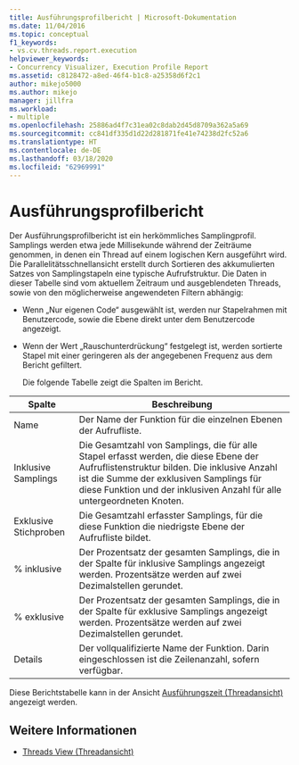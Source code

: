 ```yaml
---
title: Ausführungsprofilbericht | Microsoft-Dokumentation
ms.date: 11/04/2016
ms.topic: conceptual
f1_keywords:
- vs.cv.threads.report.execution
helpviewer_keywords:
- Concurrency Visualizer, Execution Profile Report
ms.assetid: c8128472-a8ed-46f4-b1c8-a25358d6f2c1
author: mikejo5000
ms.author: mikejo
manager: jillfra
ms.workload:
- multiple
ms.openlocfilehash: 25886ad4f7c31ea02c8dab2d45d8709a362a5a69
ms.sourcegitcommit: cc841df335d1d22d281871fe41e74238d2fc52a6
ms.translationtype: HT
ms.contentlocale: de-DE
ms.lasthandoff: 03/18/2020
ms.locfileid: "62969991"
---
```

# <a name="execution-profile-report"></a>Ausführungsprofilbericht
Der Ausführungsprofilbericht ist ein herkömmliches Samplingprofil. Samplings werden etwa jede Millisekunde während der Zeiträume genommen, in denen ein Thread auf einem logischen Kern ausgeführt wird. Die Parallelitätsschnellansicht erstellt durch Sortieren des akkumulierten Satzes von Samplingstapeln eine typische Aufrufstruktur. Die Daten in dieser Tabelle sind vom aktuellem Zeitraum und ausgeblendeten Threads, sowie von den möglicherweise angewendeten Filtern abhängig:

- Wenn „Nur eigenen Code“ ausgewählt ist, werden nur Stapelrahmen mit Benutzercode, sowie die Ebene direkt unter dem Benutzercode angezeigt.

- Wenn der Wert „Rauschunterdrückung“ festgelegt ist, werden sortierte Stapel mit einer geringeren als der angegebenen Frequenz aus dem Bericht gefiltert.

  Die folgende Tabelle zeigt die Spalten im Bericht.

|Spalte|Beschreibung|
|------------|-----------------|
|Name|Der Name der Funktion für die einzelnen Ebenen der Aufrufliste.|
|Inklusive Samplings|Die Gesamtzahl von Samplings, die für alle Stapel erfasst werden, die diese Ebene der Aufruflistenstruktur bilden. Die inklusive Anzahl ist die Summe der exklusiven Samplings für diese Funktion und der inklusiven Anzahl für alle untergeordneten Knoten.|
|Exklusive Stichproben|Die Gesamtzahl erfasster Samplings, für die diese Funktion die niedrigste Ebene der Aufrufliste bildet.|
|% inklusive|Der Prozentsatz der gesamten Samplings, die in der Spalte für inklusive Samplings angezeigt werden. Prozentsätze werden auf zwei Dezimalstellen gerundet.|
|% exklusive|Der Prozentsatz der gesamten Samplings, die in der Spalte für exklusive Samplings angezeigt werden. Prozentsätze werden auf zwei Dezimalstellen gerundet.|
|Details|Der vollqualifizierte Name der Funktion. Darin eingeschlossen ist die Zeilenanzahl, sofern verfügbar.|

 Diese Berichtstabelle kann in der Ansicht [Ausführungszeit (Threadansicht)](../profiling/execution-time-threads-view.md) angezeigt werden.

## <a name="see-also"></a>Weitere Informationen
- [Threads View (Threadansicht)](../profiling/threads-view-parallel-performance.md)